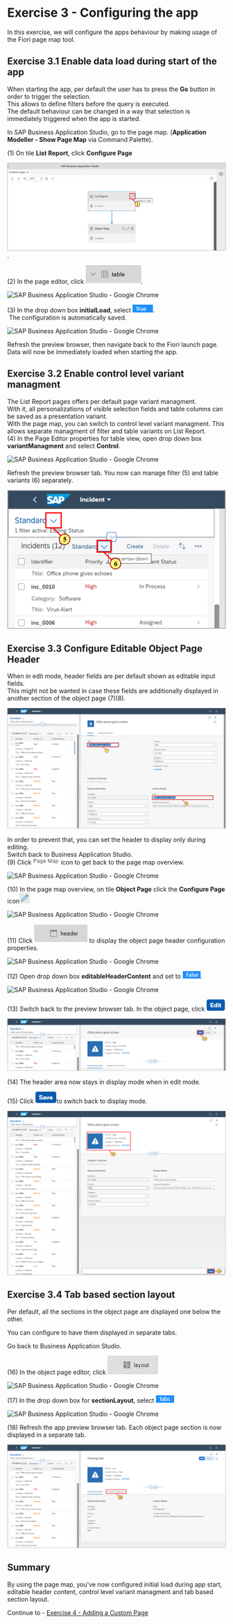 # Exercise 3 - Configuring the app

In this exercise, we will configure the apps behaviour by making usage of the Fiori page map tool.

## Exercise 3.1 Enable data load during start of the app

When starting the app, per default the user has to press the
**Go** button in order to trigger the selection.<br>
This allows to define filters before the query is executed.<br>
The default behaviour can be changed in a way that selection is immediately
triggered when the app is started.

In SAP Business Application Studio, go to the page map. (**Application
Modeller - Show Page Map** via Command Palette).

(1) On tile **List Report**, click **Configure
Page**

![](./images/image1.png).

(2) In the page editor, click
![](./images/image4.png).

![SAP Business Application Studio - Google
Chrome](./images/image3.png)

(3) In the drop down box **initialLoad**, select
![](./images/image6.png).<br> The configuration is automatically saved.

![SAP Business Application Studio - Google
Chrome](./images/image5.png)

Refresh the preview browser, then navigate back to the Fiori launch
page.
Data will now be immediately loaded when starting the app.<br>

## Exercise 3.2 Enable control level variant managment

The List Report pages offers per default page variant managment.<br>
With it, all personalizations of visible selection fields and table columns can be
saved as a presentation variant.<br>
With the page map, you can switch to control level variant managment.
This allows separate managment of filter and table variants on List Report.<br>
(4) In the Page Editor properties for table view, open drop down box **variantManagment** and select **Control**.

![SAP Business Application Studio - Google
Chrome](./images/image7.png)

Refresh the preview browser tab. You now can manage filter (5) and table variants (6) separately.

![](./images/image9.png)

## Exercise 3.3 Configure Editable Object Page Header

When in edit mode, header fields are per default shown as editable
input fields.<br>This might not be wanted in case these fields are
additionally displayed in another section of the object page (7)(8).

![](./images/image10.png)

In order to prevent that, you can set the header to display only during editing.<br>
Switch back to Business Application Studio.<br>
(9) Click ![](./images/image12.png) icon to get back to the page map overview.

![SAP Business Application Studio - Google
Chrome](./images/image11.png)

(10) In the page map overview, on tile **Object Page** click the **Configure
Page** icon![](./images/image14.png)

![SAP Business Application Studio - Google
Chrome](./images/image13.png)

(11) Click ![](./images/image16.png) to display the object page header configuration properties.

![SAP Business Application Studio - Google
Chrome](./images/image15.png)

(12) Open drop down box **editableHeaderContent** and
set to ![](./images/image18.png).

![SAP Business Application Studio - Google
Chrome](./images/image17.png)

(13) Switch back to the preview browser tab.
In the object page, click ![](./images/image20.png)

![](./images/image19.png)

(14) The header area now stays in display mode when in edit mode.

(15) Click ![](./images/image22.png)to switch back to display mode.

![](./images/image21.png)
## Exercise 3.4 Tab based section layout

Per default, all the sections in the object page are displayed one
below the other.

You can configure to have them displayed in separate tabs.

Go back to Business Application Studio.

(16) In the object page editor, click
![](./images/image24.png)

![SAP Business Application Studio - Google
Chrome](./images/image23.png)

(17) In the drop down box for **sectionLayout**, select ![](./images/image26.png)

![SAP Business Application Studio - Google
Chrome](./images/image25.png)

(18) Refresh the app preview browser tab. Each object page section is
now displayed in a separate tab.

![](./images/image27.png)


## Summary

By using the page map, you've now configured initial load during app start, editable header content, control level variant managment and tab based section layout.

Continue to - [Exercise 4 - Adding a Custom Page ](../ex4/README.md)
